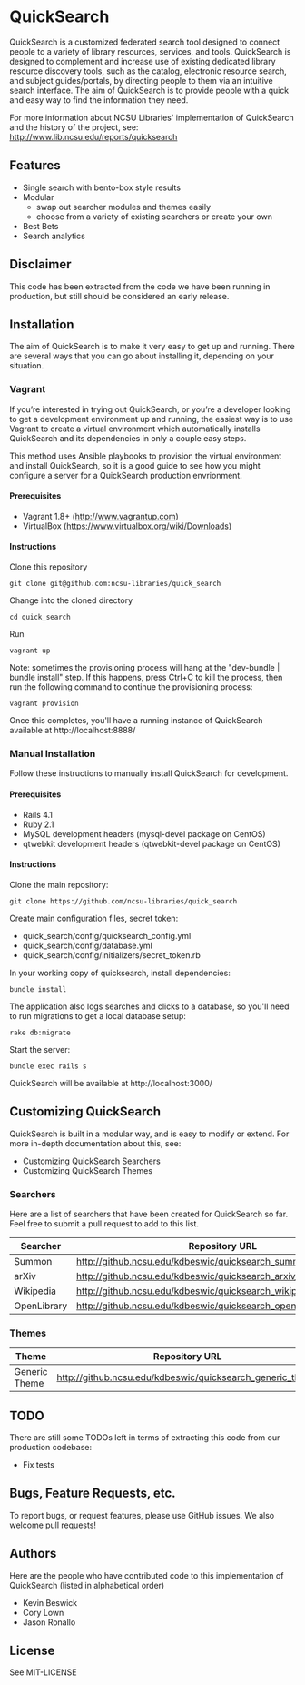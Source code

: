 # QuickSearch

QuickSearch is a customized federated search tool designed to connect people to a variety of library resources, services, and tools. QuickSearch is designed to complement and increase use of existing dedicated library resource discovery tools, such as the catalog, electronic resource search, and subject guides/portals, by directing people to them via an intuitive search interface. The aim of QuickSearch is to provide people with a quick and easy way to find the information they need.

For more information about NCSU Libraries' implementation of QuickSearch and the history of the project, see: http://www.lib.ncsu.edu/reports/quicksearch

## Features

- Single search with bento-box style results
- Modular
  - swap out searcher modules and themes easily
  - choose from a variety of existing searchers or create your own
- Best Bets
- Search analytics

## Disclaimer

This code has been extracted from the code we have been running in
production, but still should be considered an early release.

## Installation

The aim of QuickSearch is to make it very easy to get up and running. There are several ways that you can go about installing it, depending on your situation.

### Vagrant

If you’re interested in trying out QuickSearch, or you’re a developer looking to get a development environment up and running, the easiest way is to use Vagrant to create a virtual environment which automatically installs QuickSearch and its dependencies in only a couple easy steps.

This method uses Ansible playbooks to provision the virtual environment
and install QuickSearch, so it is a good guide to see how you might
configure a server for a QuickSearch production envrionment.

#### Prerequisites

- Vagrant 1.8+ (http://www.vagrantup.com)
- VirtualBox (https://www.virtualbox.org/wiki/Downloads)

#### Instructions

Clone this repository

    git clone git@github.com:ncsu-libraries/quick_search

Change into the cloned directory

    cd quick_search

Run

    vagrant up

Note: sometimes the provisioning process will hang at the "dev-bundle |
bundle install" step. If this happens, press Ctrl+C to kill the process,
then run the following command to continue the provisioning process:

    vagrant provision

Once this completes, you'll have a running instance of QuickSearch
available at http://localhost:8888/

### Manual Installation

Follow these instructions to manually install QuickSearch for
development.

#### Prerequisites

- Rails 4.1
- Ruby 2.1
- MySQL development headers (mysql-devel package on CentOS)
- qtwebkit development headers (qtwebkit-devel package on CentOS)

#### Instructions

Clone the main repository:

    git clone https://github.com/ncsu-libraries/quick_search

Create main configuration files, secret token:

- quick_search/config/quicksearch_config.yml
- quick_search/config/database.yml
- quick_search/config/initializers/secret_token.rb

In your working copy of quicksearch, install dependencies:

    bundle install

The application also logs searches and clicks to a database, so you'll need to run migrations to get a local database setup:

    rake db:migrate

Start the server:

    bundle exec rails s

QuickSearch will be available at http://localhost:3000/

## Customizing QuickSearch

QuickSearch is built in a modular way, and is easy to modify or extend.
For more in-depth documentation about this, see:

- Customizing QuickSearch Searchers
- Customizing QuickSearch Themes

### Searchers

Here are a list of searchers that have been created for QuickSearch so
far. Feel free to submit a pull request to add to this list.

|Searcher    |Repository URL                                                      |
|------------|--------------------------------------------------------------------|
|Summon      |http://github.ncsu.edu/kdbeswic/quicksearch_summon_searcher         |
|arXiv       |http://github.ncsu.edu/kdbeswic/quicksearch_arxiv_searcher          |
|Wikipedia   |http://github.ncsu.edu/kdbeswic/quicksearch_wikipedia_searcher      |
|OpenLibrary |http://github.ncsu.edu/kdbeswic/quicksearch_open_library_searcher   |


### Themes

|Theme          |Repository URL                                                      |
|---------------|--------------------------------------------------------------------|
|Generic Theme  |http://github.ncsu.edu/kdbeswic/quicksearch_generic_theme           |


## TODO

There are still some TODOs left in terms of extracting this code from
our production codebase:

- Fix tests

## Bugs, Feature Requests, etc.

To report bugs, or request features, please use GitHub issues. We also
welcome pull requests!

## Authors

Here are the people who have contributed code to this implementation of
QuickSearch (listed in alphabetical order)

- Kevin Beswick
- Cory Lown
- Jason Ronallo

## License

See MIT-LICENSE
